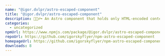 ```yaml
---
name: "@igor.dvlpr/astro-escaped-component"
title: "@igor.dvlpr/astro-escaped-component"
description: 🏃🏻‍♂️‍➡️ An Astro component that holds only HTML-encoded content. 📜
categories:
  - uncategorized
npmUrl: https://www.npmjs.com/package/@igor.dvlpr/astro-escaped-component
repoUrl: https://github.com/igorskyflyer/npm-astro-escaped-component
homepageUrl: https://github.com/igorskyflyer/npm-astro-escaped-component
downloads: 8
---
```

